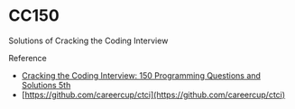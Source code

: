 # CC150
Solutions of Cracking the Coding Interview

Reference
- [Cracking the Coding Interview: 150 Programming Questions and Solutions 5th](https://www.amazon.com/Cracking-Coding-Interview-Programming-Questions/dp/098478280X/ref=sr_1_2?ie=UTF8&qid=1476538375&sr=8-2&keywords=cracking+the+coding+interview)
- [https://github.com/careercup/ctci](https://github.com/careercup/ctci)

